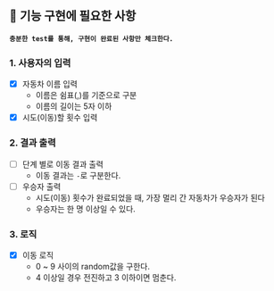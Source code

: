 ## 🚀 기능 구현에 필요한 사항
**`충분한 test를 통해, 구현이 완료된 사항만 체크한다.`**

### 1. 사용자의 입력
- [X] 자동차 이름 입력
  * 이름은 쉼표(,)를 기준으로 구분
  * 이름의 길이는 5자 이하
- [X] 시도(이동)할 횟수 입력

### 2. 결과 출력
- [ ] 단계 별로 이동 결과 출력
  * 이동 결과는 `-`로 구분한다.
- [ ] 우승자 출력
  * 시도(이동) 횟수가 완료되었을 때, 가장 멀리 간 자동차가 우승자가 된다
  * 우승자는 한 명 이상일 수 있다.

### 3. 로직
- [X] 이동 로직
  * 0 ~ 9 사이의 random값을 구한다.
  * 4 이상일 경우 전진하고 3 이하이면 멈춘다.
